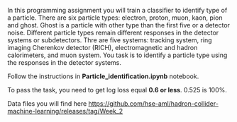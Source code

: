 In this programming assignment you will train a classifier to identify type of a particle. 
There are six particle types: electron, proton, muon, kaon, pion and ghost. 
Ghost is a particle with other type than the first five or a detector noise.
Different particle types remain different responses in the detector systems or subdetectors. 
Thre are five systems: tracking system, ring imaging Cherenkov detector (RICH), electromagnetic and hadron calorimeters, 
and muon system. You task is to identify a particle type using the responses in the detector systems. 

Follow the instructions in **Particle_identification.ipynb** notebook.

To pass the task, you need to get log loss equal **0.6 or less**. 0.525 is 100%.

Data files you will find here https://github.com/hse-aml/hadron-collider-machine-learning/releases/tag/Week_2
